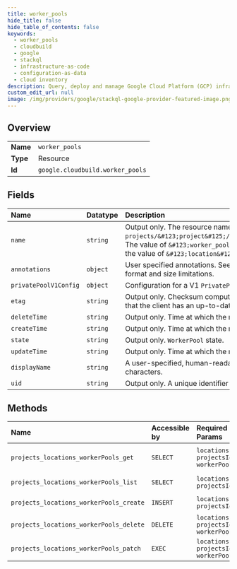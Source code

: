 ```yaml
---
title: worker_pools
hide_title: false
hide_table_of_contents: false
keywords:
  - worker_pools
  - cloudbuild
  - google    
  - stackql
  - infrastructure-as-code
  - configuration-as-data
  - cloud inventory
description: Query, deploy and manage Google Cloud Platform (GCP) infrastructure and resources using SQL
custom_edit_url: null
image: /img/providers/google/stackql-google-provider-featured-image.png
---
```

  
    

## Overview
<table><tbody>
<tr><td><b>Name</b></td><td><code>worker_pools</code></td></tr>
<tr><td><b>Type</b></td><td>Resource</td></tr>
<tr><td><b>Id</b></td><td><code>google.cloudbuild.worker_pools</code></td></tr>
</tbody></table>

## Fields
| Name | Datatype | Description |
|:-----|:---------|:------------|
| `name` | `string` | Output only. The resource name of the `WorkerPool`, with format `projects/&#123;project&#125;/locations/&#123;location&#125;/workerPools/&#123;worker_pool&#125;`. The value of `&#123;worker_pool&#125;` is provided by `worker_pool_id` in `CreateWorkerPool` request and the value of `&#123;location&#125;` is determined by the endpoint accessed. |
| `annotations` | `object` | User specified annotations. See https://google.aip.dev/128#annotations for more details such as format and size limitations. |
| `privatePoolV1Config` | `object` | Configuration for a V1 `PrivatePool`. |
| `etag` | `string` | Output only. Checksum computed by the server. May be sent on update and delete requests to ensure that the client has an up-to-date value before proceeding. |
| `deleteTime` | `string` | Output only. Time at which the request to delete the `WorkerPool` was received. |
| `createTime` | `string` | Output only. Time at which the request to create the `WorkerPool` was received. |
| `state` | `string` | Output only. `WorkerPool` state. |
| `updateTime` | `string` | Output only. Time at which the request to update the `WorkerPool` was received. |
| `displayName` | `string` | A user-specified, human-readable name for the `WorkerPool`. If provided, this value must be 1-63 characters. |
| `uid` | `string` | Output only. A unique identifier for the `WorkerPool`. |
## Methods
| Name | Accessible by | Required Params | Description |
|:-----|:--------------|:----------------|:------------|
| `projects_locations_workerPools_get` | `SELECT` | `locationsId, projectsId, workerPoolsId` | Returns details of a `WorkerPool`. |
| `projects_locations_workerPools_list` | `SELECT` | `locationsId, projectsId` | Lists `WorkerPool`s. |
| `projects_locations_workerPools_create` | `INSERT` | `locationsId, projectsId` | Creates a `WorkerPool`. |
| `projects_locations_workerPools_delete` | `DELETE` | `locationsId, projectsId, workerPoolsId` | Deletes a `WorkerPool`. |
| `projects_locations_workerPools_patch` | `EXEC` | `locationsId, projectsId, workerPoolsId` | Updates a `WorkerPool`. |
